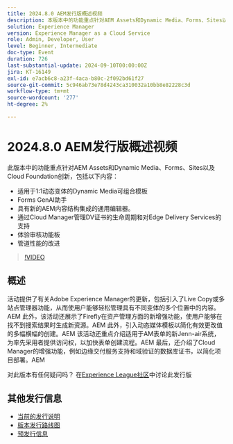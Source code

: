 ```yaml
---
title: 2024.8.0 AEM发行版概述视频
description: 本版本中的功能重点针对AEM Assets和Dynamic Media、Forms、Sites以及Cloud Foundation创新，包括以下内容 — 适用于1:1动态变体的Dynamic Media可组合模板Forms GenAI助手通用编辑器与新的AEM内容结构集成​管理DV证书的生命周期并通过Cloud Manager支持Edge Delivery Services体验审核仪表板改进管道性能
solution: Experience Manager
version: Experience Manager as a Cloud Service
role: Admin, Developer, User
level: Beginner, Intermediate
doc-type: Event
duration: 726
last-substantial-update: 2024-09-10T00:00:00Z
jira: KT-16149
exl-id: e7acb6c8-a23f-4aca-b80c-2f092bd61f27
source-git-commit: 5c946ab73e78d4243ca310032a10bb8e82228c3d
workflow-type: tm+mt
source-wordcount: '277'
ht-degree: 2%

---
```


# 2024.8.0 AEM发行版概述视频

此版本中的功能重点针对AEM Assets和Dynamic Media、Forms、Sites以及Cloud Foundation创新，包括以下内容：

* 适用于1:1动态变体的Dynamic Media可组合模板
* Forms GenAI助手
* 具有新的AEM内容结构集成的通用编辑器&#x200B;。
* 通过Cloud Manager管理DV证书的生命周期和对Edge Delivery Services的支持
* 体验审核功能板
* 管道性能的改进

>[!VIDEO](https://video.tv.adobe.com/v/3433381/?learn=on)

## 概述

活动提供了有关Adobe Experience Manager的更新，包括引入了Live Copy或多站点管理器功能，从而使用户能够轻松管理具有不同变体的多个位置中的内容。&#x200B;AEM 此外，该活动还展示了Firefly在资产管理方面的新增强功能，使用户能够在找不到搜索结果时生成新资源。&#x200B;AEM 此外，引入动态媒体模板以简化有效更改值的多幅横幅的创建。&#x200B;AEM 该活动还重点介绍适用于AM表单的新Jenn-air系统，为率先采用者提供访问权，以加快表单创建流程。&#x200B;AEM 最后，还介绍了Cloud Manager的增强功能，例如边缘交付服务支持和域验证的数据库证书，以简化项目部署。&#x200B;AEM

对此版本有任何疑问吗？  在[Experience League社区](https://adobe.ly/4egoWgm)中讨论此发行版

## 其他发行信息

* [当前的发行说明](https://experienceleague.adobe.com/docs/experience-manager-cloud-service/content/release-notes/home.html?lang=zh-Hans)
* [版本发行路线图](https://experienceleague.adobe.com/docs/experience-manager-release-information/aem-release-updates/update-releases-roadmap.html?lang=zh-Hans)
* [预发行信息](https://experienceleague.adobe.com/docs/experience-manager-cloud-service/content/release-notes/prerelease.html?lang=zh-Hans)
